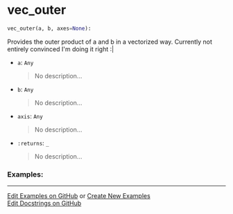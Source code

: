 # <a id="McUtils.Numputils.VectorOps.vec_outer">vec_outer</a>

```python
vec_outer(a, b, axes=None): 
```
Provides the outer product of a and b in a vectorized way.
    Currently not entirely convinced I'm doing it right :|
- `a`: `Any`
    >No description...
- `b`: `Any`
    >No description...
- `axis`: `Any`
    >No description...
- `:returns`: `_`
    >No description... 

### Examples: 


___

[Edit Examples on GitHub](https://github.com/McCoyGroup/References/edit/gh-pages/Documentation/examples/McUtils/Numputils/VectorOps/vec_outer.md) or 
[Create New Examples](https://github.com/McCoyGroup/References/new/gh-pages/?filename=Documentation/examples/McUtils/Numputils/VectorOps/vec_outer.md) <br/>
[Edit Docstrings on GitHub](https://github.com/McCoyGroup/McUtils/edit/master/Numputils/VectorOps.py?message=Update%20Docs)